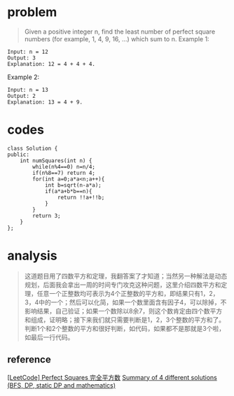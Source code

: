 # problem
>Given a positive integer n, find the least number of perfect square numbers (for example, 1, 4, 9, 16, ...) which sum to n.
Example 1:
```
Input: n = 12
Output: 3 
Explanation: 12 = 4 + 4 + 4.
```
Example 2:
```
Input: n = 13
Output: 2
Explanation: 13 = 4 + 9.
```

# codes

```
class Solution {
public:
    int numSquares(int n) {
        while(n%4==0) n=n/4;
        if(n%8==7) return 4;
        for(int a=0;a*a<n;a++){
            int b=sqrt(n-a*a);
            if(a*a+b*b==n){
                return !!a+!!b;
            }
        }
        return 3;
    }
};
```
# analysis
>这道题目用了四数平方和定理，我翻答案了才知道；当然另一种解法是动态规划，后面我会拿出一周的时间专门攻克这种问题，这里介绍四数平方和定理，任意一个正整数均可表示为4个正整数的平方和，即结果只有1，2，3，4中的一个；然后可以化简，如果一个数里面含有因子4，可以除掉，不影响结果，自己验证；如果一个数除以8余7，则这个数肯定由四个数平方和组成，证明略；接下来我们就只需要判断是1，2，3个整数的平方和了。判断1个和2个整数的平方和很好判断，如代码，如果都不是那就是3个啦，如最后一行代码。

## reference
[[LeetCode] Perfect Squares 完全平方数][1]
[Summary of 4 different solutions (BFS, DP, static DP and mathematics)][2]


[1]: https://www.cnblogs.com/grandyang/p/4800552.html
[2]: https://leetcode.com/problems/perfect-squares/discuss/71488/Summary-of-4-different-solutions-(BFS-DP-static-DP-and-mathematics)